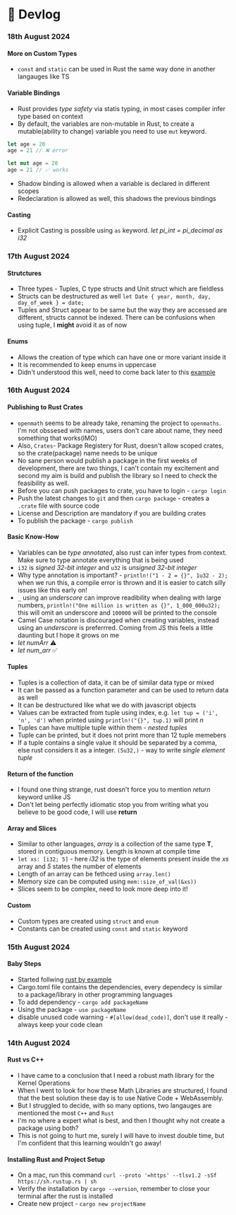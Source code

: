 # 🎥 Devlog

### 18th August 2024

#### More on Custom Types
- `const` and `static` can be used in Rust the same way done in another langauges like TS

#### Variable Bindings
- Rust provides *type safety* via statis typing, in most cases compiler infer type based on context
- By default, the variables are non-mutable in Rust, to create a mutable(ability to change) variable you need to use `mut` keyword.
```rust
let age = 20
age = 21 // ❌ error

let mut age = 20
age = 21 // ✅ works
```
- Shadow binding is allowed when a variable is declared in different scopes
- Redeclaration is allowed as well, this shadows the previous bindings

#### Casting
- Explicit Casting is possible using `as` keyword. *let pi_int = pi_decimal as i32*


### 17th August 2024

#### Strutctures
- Three types - Tuples, C type structs and Unit struct which are fieldless
- Structs can be destructured as well `let Date { year, month, day, day_of_week } = date;`
- Tuples and Struct appear to be same but the way they are accessed are different, structs cannot be indexed. There can be confusions when using tuple, I **might** avoid it as of now

#### Enums
- Allows the creation of type which can have one or more variant inside it
- It is recommended to keep enums in uppercase
- Didn't understood this well, need to come back later to this [example](https://doc.rust-lang.org/rust-by-example/custom_types/enum/testcase_linked_list.html)

### 16th August 2024

#### Publishing to Rust Crates
- `openmath` seems to be already take, renaming the project to `openmaths`. I'm not obssesed with names, users don't care about name, they need something that works(IMO)
- Also, `Crates`- Package Registery for Rust, doesn't allow scoped crates, so the crate(package) name needs to be unique 
- No sane person would publish a package in the first weeks of development, there are two things, I can't contain my excitement and second my aim is build and publish the library so I need to check the feasibility as well.
- Before you can push packages to crate, you have to login - `cargo login`
- Push the latest changes to `git` and then `cargo package` - creates a `.crate` file with source code 
- License and Description are mandatory if you are building crates
- To publish the package - `cargo publish`

#### Basic Know-How
- Variables can be *type annotated*, also rust can infer types from context. Make sure to type annotate everything that is being used
-  `i32` is *signed 32-bit integer* and `u32` is *unsigned 32-bit integer*
- Why type annotation is important? - `println!("1 - 2 = {}", 1u32 - 2);` when we run this, a compile error is thrown and it is easier to catch silly issues like this early on!
- `_` using an *underscore* can improve readibility when dealing with large numbers, `println!("One million is written as {}", 1_000_000u32);` this will omit an underscore and `100000` will be printed to the console
- Camel Case notation is discouraged when creating variables, instead using an *underscore* is preferrred. Coming from JS this feels a little daunting but I hope it grows on me
- *let numArr* ⚠️
- *let num_arr* ✅

#### Tuples
- Tuples is a collection of data, it can be of similar data type or mixed
- It can be passed as a function parameter and can be used to return data as well
- It can be destructured like what we do with javascript objects
- Values can be extracted from tuple using index, e.g. `let tup = ('i', 'n', 'd')` when printed using `println!("{}", tup.1)` will print *n*
- Tuples can have multiple tuple within them - *nested tuples*
- Tuple can be printed, but it does not print more than 12 tuple memebers
- If a tuple contains a single value it should be separated by a comma, else rust considers it as a integer. `(5u32,)` - way to write *single element tuple*

#### Return of the function
- I found one thing strange, rust doesn't force you to mention *return* keyword unlike JS
- Don't let being perfectly idiomatic stop you from writing what you believe to be good code, I will use **return**

#### Array and Slices
- Similar to other languages, *array* is a collection of the same type **T**, stored in contiguous memory. Length is known at compile time
- `let xs: [i32; 5]` - here *i32* is the type of elements present inside the *xs* array and *5* states the number of elements
- Length of an array can be fethced using `array.len()`
- Memory size can be computed using `mem::size_of_val(&xs))`
- Slices seem to be complex, need to look more deep into it!

#### Custom
- Custom types are created using `struct` and `enum`
- Constants can be created using `const` and `static` keyword

### 15th August 2024

#### Baby Steps

* Started follwing [rust by example](https://doc.rust-lang.org/rust-by-example/)
* Cargo.toml file contains the dependencies, every dependecy is similar to a package/library in other programming languages
* To add dependency - `cargo add packageName`
* Using the package - `use packageName`
* disable unused code warning - `#[allow(dead_code)]`, don't use it really - always keep your code clean

### 14th August 2024

#### Rust vs C++

* I have came to a conclusion that I need a robust math library for the Kernel Operations
* When I went to look for how these Math Libraries are structured, I found that the best solution these day is to use Native Code + WebAssembly.
* But I struggled to decide, with so many options, two langauges are mentioned the most `C++` and `Rust`
* I'm no where a expert what is best, and then I thought why not create a package using both?
* This is not going to hurt me, surely I will have to invest double time, but I'm confident that this learning wouldn't go away!

#### Installing Rust and Project Setup

* On a mac, run this command `curl --proto '=https' --tlsv1.2 -sSf https://sh.rustup.rs | sh`
* Verify the installation by `cargo --version`, remember to close your terminal after the rust is installed
* Create new project - `cargo new projectName`

